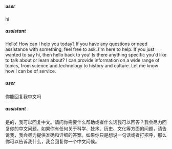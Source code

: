 ##### user
hi

##### assistant
Hello! How can I help you today? If you have any questions or need assistance with something, feel free to ask. I'm here to help. If you just wanted to say hi, then hello back to you! Is there anything specific you'd like to talk about or learn about? I can provide information on a wide range of topics, from science and technology to history and culture. Let me know how I can be of service.

##### user
你能回复我中文吗

##### assistant
是的，我可以回复中文。请问你需要什么帮助或者什么话我可以回答？我会尽力回复你的中文问题。如果你有任何关于科学、技术、历史、文化等方面的问题，请告诉我，我会尽力提供准确和详细的答案。如果你只是想说一句话或者打招呼，那么你可以告诉我什么，我会回复你一个中文问候。